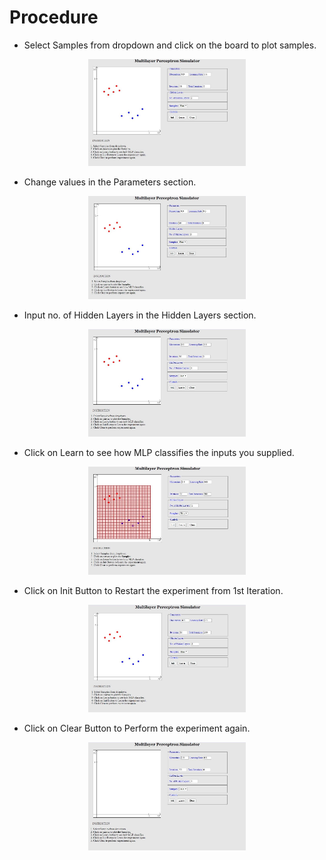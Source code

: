 # Procedure

- Select Samples from dropdown and click on the board to plot samples.

<center>
<img src="./images/image1.jpg" style="width:50%;">

</center>

- Change values in the Parameters section.

<center>
<img src="./images/image2.jpg" style="width:50%;">

</center>

- Input no. of Hidden Layers in the Hidden Layers section.

<center>
<img src="./images/image3.jpg" style="width:50%;">

</center>

- Click on Learn to see how MLP classifies the inputs you supplied.

<center>
<img src="./images/image4.jpg" style="width:50%;">

</center>

- Click on Init Button to Restart the experiment from 1st Iteration.

<center>
<img src="./images/image5.jpg" style="width:50%;">

</center>

- Click on Clear Button to Perform the experiment again.

<center>
<img src="./images/image6.jpg" style="width:50%;">

</center>
